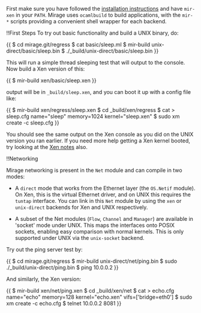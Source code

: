 First make sure you have followed the [installation instructions](/wiki/install) and have `mir-xen` in your `PATH`.
Mirage uses `ocamlbuild` to build applications, with the `mir-*` scripts providing a convenient shell wrapper for each backend.

!!First Steps
To try out basic functionality and build a UNIX binary, do:

{{
    $ cd mirage.git/regress
    $ cat basic/sleep.ml
    $ mir-build unix-direct/basic/sleep.bin
    $ ./_build/unix-direct/basic/sleep.bin
}}

This will run a simple thread sleeping test that will output to the console.
Now build a Xen version of this:

{{
    $ mir-build xen/basic/sleep.xen
}}

output will be in `_build/sleep.xen`, and you can boot it up with a config file like:

{{
    $ mir-build xen/regress/sleep.xen 
    $ cd _build/xen/regress
    $ cat > sleep.cfg
    name="sleep"
    memory=1024
    kernel="sleep.xen"
    <control-d>
    $ sudo xm create -c sleep.cfg
}}

You should see the same output on the Xen console as you did on the UNIX version you ran earlier.
If you need more help getting a Xen kernel booted, try looking at the [Xen notes](/wiki/xen-boot) also.

!!Networking

Mirage networking is present in the `Net` module and can compile in two modes:

* A `direct` mode that works from the Ethernet layer (the `OS.Netif` module). On Xen, this is the virtual Ethernet driver, and on UNIX this requires the `tuntap` interface. You can link in this `Net` module by using the `xen` or `unix-direct` backends for Xen and UNIX respectively.

* A subset of the Net modules (`Flow`, `Channel` and `Manager`) are available in 'socket' mode under UNIX. This maps the interfaces onto POSIX sockets, enabling easy comparison with normal kernels. This is only supported under UNIX via the `unix-socket` backend.

Try out the ping server test by:

{{
    $ cd mirage.git/regress
    $ mir-build unix-direct/net/ping.bin
    $ sudo ./_build/unix-direct/ping.bin
    $ ping 10.0.0.2
}}

And similarly, the Xen version:

{{
    $ mir-build xen/net/ping.xen
    $ cd _build/xen/net
    $ cat > echo.cfg
    name="echo"
    memory=128
    kernel="echo.xen"
    vifs=['bridge=eth0']
     <control-d>
    $ sudo xm create -c echo.cfg
     <configure the bridge IP address>
    $ telnet 10.0.0.2 8081
}}

